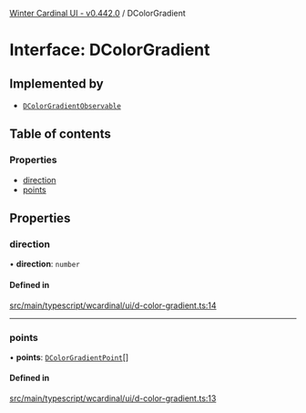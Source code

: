 [Winter Cardinal UI - v0.442.0](../index.md) / DColorGradient

# Interface: DColorGradient

## Implemented by

- [`DColorGradientObservable`](../classes/DColorGradientObservable.md)

## Table of contents

### Properties

- [direction](DColorGradient.md#direction)
- [points](DColorGradient.md#points)

## Properties

### direction

• **direction**: `number`

#### Defined in

[src/main/typescript/wcardinal/ui/d-color-gradient.ts:14](https://github.com/winter-cardinal/winter-cardinal-ui/blob/v0.442.0/src/main/typescript/wcardinal/ui/d-color-gradient.ts#L14)

___

### points

• **points**: [`DColorGradientPoint`](DColorGradientPoint.md)[]

#### Defined in

[src/main/typescript/wcardinal/ui/d-color-gradient.ts:13](https://github.com/winter-cardinal/winter-cardinal-ui/blob/v0.442.0/src/main/typescript/wcardinal/ui/d-color-gradient.ts#L13)
